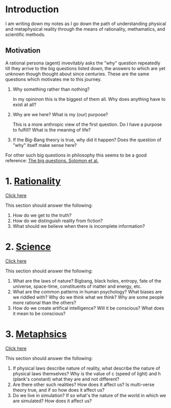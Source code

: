 # Introduction
I am writing down my notes as I go down the path of understanding physical and metaphysical reality through the means of rationality, methamatics, and scientific methods. 

## Motivation
A rational persona (agent) invevitably asks the "why" question repeatedly till they arrive to the big questions listed down, the answers to which are yet unknown though thought about since centuries. These are the same questions which motivates me to this journey.
1. Why something rather than nothing? 

   In my opininon this is the biggest of them all. Why does anything have to exist at all? 
2. Why are we here? What is my (our) purpose?

   This is a more anthropic view of the first question. Do I have a purpose to fulfill? What is the meaning of life? 
3. If the Big-Bang theory is true, why did it happen? Does the question of "why" itself make sense here?

For other such big questions in philosophy this seems to be a good reference: [The big questions. Solomon et al.](http://elibrary.bsu.az/books_400/N_17.pdf)

# 1. [Rationality](https://github.com/rusiaaman/rationality_metaphysics/blob/master/rationality.md)
[Click here](https://github.com/rusiaaman/rationality_metaphysics/blob/master/rationality.md)

This section should answer the following:
1. How do we get to the truth?
2. How do we distinguish reality from fiction?
3. What should we believe when there is incomplete information?


# 2. [Science](https://github.com/rusiaaman/rationality_metaphysics/blob/master/science.md)
[Click here](https://github.com/rusiaaman/rationality_metaphysics/blob/master/science.md)

This section should answer the following:
1. What are the laws of nature? Bigbang, black holes, entropy, fate of the universe, space-time, constituents of matter and energy, etc.
2. What are the common patterns in human psychology? What biases are we riddled with? Why do we think what we think? Why are some people more rational than the others?  
3. How do we create artifical intelligence? Will it be conscious? What does it mean to be conscious?

# 3. [Metaphsics](https://github.com/rusiaaman/rationality_metaphysics/blob/master/metaphysics.md)
[Click here](https://github.com/rusiaaman/rationality_metaphysics/blob/master/metaphysics.md)

This section should answer the following:
1. If physical laws describe nature of reality, what describe the nature of physical laws themselves? Why is the value of c (speed of light) and h (plank's constant) what they are and not different? 
2. Are there other such realities? How does it affect us? Is multi-verse theory true, and if so how does it affect us?
3. Do we live in simulation? If so what's the nature of the world in which we are simulated? How does it affect us?

